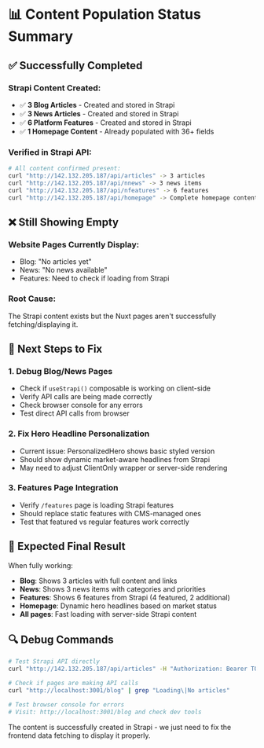 # 📊 Content Population Status Summary

## ✅ **Successfully Completed**

### Strapi Content Created:
- ✅ **3 Blog Articles** - Created and stored in Strapi
- ✅ **3 News Articles** - Created and stored in Strapi  
- ✅ **6 Platform Features** - Created and stored in Strapi
- ✅ **1 Homepage Content** - Already populated with 36+ fields

### Verified in Strapi API:
```bash
# All content confirmed present:
curl "http://142.132.205.187/api/articles" -> 3 articles
curl "http://142.132.205.187/api/nnews" -> 3 news items
curl "http://142.132.205.187/api/nfeatures" -> 6 features  
curl "http://142.132.205.187/api/homepage" -> Complete homepage content
```

## ❌ **Still Showing Empty**

### Website Pages Currently Display:
- Blog: "No articles yet"
- News: "No news available"  
- Features: Need to check if loading from Strapi

### Root Cause:
The Strapi content exists but the Nuxt pages aren't successfully fetching/displaying it.

## 🔧 **Next Steps to Fix**

### 1. Debug Blog/News Pages
- Check if `useStrapi()` composable is working on client-side
- Verify API calls are being made correctly
- Check browser console for any errors
- Test direct API calls from browser

### 2. Fix Hero Headline Personalization  
- Current issue: PersonalizedHero shows basic styled version
- Should show dynamic market-aware headlines from Strapi
- May need to adjust ClientOnly wrapper or server-side rendering

### 3. Features Page Integration
- Verify `/features` page is loading Strapi features
- Should replace static features with CMS-managed ones
- Test that featured vs regular features work correctly

## 🎯 **Expected Final Result**

When fully working:
- **Blog**: Shows 3 articles with full content and links
- **News**: Shows 3 news items with categories and priorities  
- **Features**: Shows 6 features from Strapi (4 featured, 2 additional)
- **Homepage**: Dynamic hero headlines based on market status
- **All pages**: Fast loading with server-side Strapi content

## 🔍 **Debug Commands**

```bash
# Test Strapi API directly
curl "http://142.132.205.187/api/articles" -H "Authorization: Bearer TOKEN"

# Check if pages are making API calls  
curl "http://localhost:3001/blog" | grep "Loading\|No articles"

# Test browser console for errors
# Visit: http://localhost:3001/blog and check dev tools
```

The content is successfully created in Strapi - we just need to fix the frontend data fetching to display it properly.